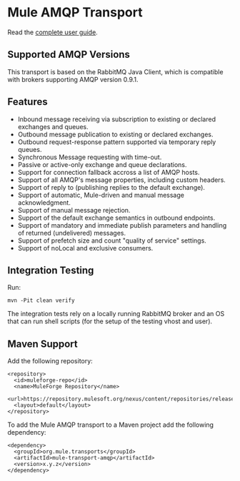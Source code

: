 Mule AMQP Transport
===================

Read the [complete user guide](http://github.com/mulesoft/mule-transport-amqp/blob/master/GUIDE.md).

Supported AMQP Versions
-----------------------

This transport is based on the RabbitMQ Java Client, which is compatible with brokers supporting AMQP version 0.9.1.


Features
--------

- Inbound message receiving via subscription to existing or declared exchanges and queues.
- Outbound message publication to existing or declared exchanges.
- Outbound request-response pattern supported via temporary reply queues.
- Synchronous Message requesting with time-out.
- Passive or active-only exchange and queue declarations.
- Support for connection fallback accross a list of AMQP hosts.
- Support of all AMQP's message properties, including custom headers.
- Support of reply to (publishing replies to the default exchange).
- Support of automatic, Mule-driven and manual message acknowledgment.
- Support of manual message rejection.
- Support of the default exchange semantics in outbound endpoints.
- Support of mandatory and immediate publish parameters and handling of returned (undelivered) messages.
- Support of prefetch size and count "quality of service" settings.
- Support of noLocal and exclusive consumers.


Integration Testing
-------------------

Run:

    mvn -Pit clean verify

The integration tests rely on a locally running RabbitMQ broker and an OS that can run shell scripts (for the setup of the testing vhost and user).

Maven Support
-------------

Add the following repository:

    <repository>
      <id>muleforge-repo</id>
      <name>MuleForge Repository</name>
      <url>https://repository.mulesoft.org/nexus/content/repositories/releases</url>
      <layout>default</layout>
    </repository>

To add the Mule AMQP transport to a Maven project add the following dependency:

    <dependency>
      <groupId>org.mule.transports</groupId>
      <artifactId>mule-transport-amqp</artifactId>
      <version>x.y.z</version>
    </dependency>
